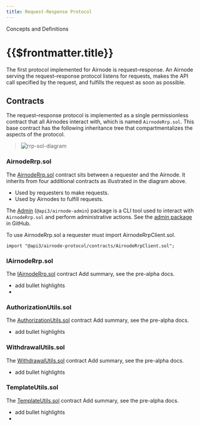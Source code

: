 ```yaml
---
title: Request-Response Protocol
---
```

<TitleSpan>Concepts and Definitions</TitleSpan>
# {{$frontmatter.title}}

<TocHeader />
<TOC class="table-of-contents" :include-level="[2,3]" />

The first protocol implemented for Airnode is request–response.
An Airnode serving the request–response protocol listens for requests, makes the API call specified by the request, and fulfills the request as soon as possible.

## Contracts

The request–response protocol is implemented as a single permissionless contract that all Airnodes interact with, which is named `AirnodeRrp.sol`. This base contract has the following inheritance tree that compartmentalizes the aspects of the protocol.

  >  ![rrp-sol-diagram](../assets/images/RRP-protocol-contracts.png)

### AirnodeRrp.sol

The [AirnodeRrp.sol](https://github.com/api3dao/airnode/blob/master/packages/protocol/contracts/AirnodeRrp.sol) contract sits between a requester and the Airnode. It inherits from four additional contracts as illustrated in the diagram above.

- Used by requesters to make requests.
- Used by Airnodes to fulfill requests.

The [Admin](../cli-commands.md) (`@api3/airnode-admin`) package is a CLI tool used to interact with `AirnodeRrp.sol` and perform administrative actions. See the [admin package](https://github.com/api3dao/airnode/tree/master/packages/admin) in GitHub.

To use AirnodeRrp.sol a requester must import AirnodeRrpClient.sol.

`import "@api3/airnode-protocol/contracts/AirnodeRrpClient.sol";`


### IAirnodeRrp.sol

The [IAirnodeRrp.sol](https://github.com/api3dao/airnode/blob/master/packages/protocol/contracts/rrp/interfaces/IAirnodeRrp.sol) contract <FixInline>Add summary, see the pre-alpha docs.</FixInline>

- <FixInline>add bullet highlights</FixInline>
- 

### AuthorizationUtils.sol

The [AuthorizationUtils.sol](https://github.com/api3dao/airnode/blob/master/packages/protocol/contracts/rrp/AuthorizationUtils.sol) contract <FixInline>Add summary, see the pre-alpha docs.</FixInline>

- <FixInline>add bullet highlights</FixInline>


### WithdrawalUtils.sol

The [WithdrawalUtils.sol](https://github.com/api3dao/airnode/blob/master/packages/protocol/contracts/rrp/WithdrawalUtils.sol) contract <FixInline>Add summary, see the pre-alpha docs.</FixInline>

- <FixInline>add bullet highlights</FixInline>


### TemplateUtils.sol

The [TemplateUtils.sol](https://github.com/api3dao/airnode/blob/master/packages/protocol/contracts/rrp/TemplateUtils.sol) contract <FixInline>Add summary, see the pre-alpha docs.</FixInline>

- <FixInline>add bullet highlights</FixInline>
- 
